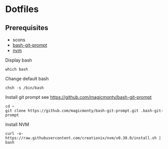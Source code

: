 Dotfiles
========

Prerequisites
-------------
 * scons
 * [bash-git-prompt](https://github.com/magicmonty/bash-git-prompt)
 * [nvm](https://github.com/creationix/nvm)

Display bash
```
which bash
```

Change default bash
```
chsh -s /bin/bash
```

Install git prompt see https://github.com/magicmonty/bash-git-prompt

```
cd ~
git clone https://github.com/magicmonty/bash-git-prompt.git .bash-git-prompt
```

Install NVM
```
curl -o- https://raw.githubusercontent.com/creationix/nvm/v0.30.0/install.sh | bash
```
